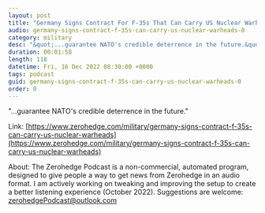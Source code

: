 ```yaml
---
layout: post
title: "Germany Signs Contract For F-35s That Can Carry US Nuclear Warheads"
audio: germany-signs-contract-f-35s-can-carry-us-nuclear-warheads-0
category: military
desc: "&quot;...guarantee NATO's credible deterrence in the future.&quot; "
duration: 00:01:58
length: 118
datetime: Fri, 16 Dec 2022 08:30:00 +0000
tags: podcast
guid: germany-signs-contract-f-35s-can-carry-us-nuclear-warheads-0
order: 0
---
```

&quot;...guarantee NATO's credible deterrence in the future.&quot; 

Link: [https://www.zerohedge.com/military/germany-signs-contract-f-35s-can-carry-us-nuclear-warheads](https://www.zerohedge.com/military/germany-signs-contract-f-35s-can-carry-us-nuclear-warheads)

About: The Zerohedge Podcast is a non-commercial, automated program, designed to give people a way to get news from Zerohedge in an audio format.  I am actively working on tweaking and improving the setup to create a better listening experience (October 2022).  Suggestions are welcome: [zerohedgePodcast@outlook.com](mailto:zerohedgePodcast@outlook.com)